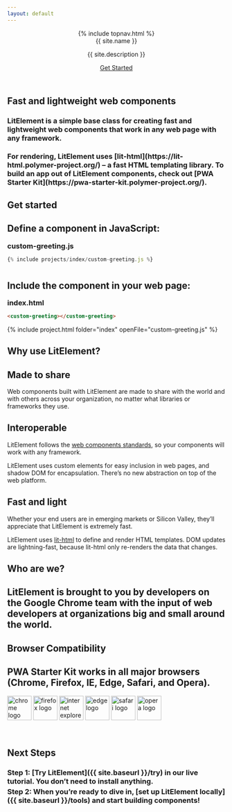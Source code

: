```yaml
---
layout: default
---
```


<header class="hero" markdown="0">
{% include topnav.html %}
<div class="wrapper">
<div class="hero-title">{{ site.name }}</div>
<p class="hero-caption">{{ site.description }}</p>
<a class="hero-link link-with-arrow" href="{{ site.baseurl }}/guide/try">Get Started</a>
</div>
</header>

<section>
<div class="wrapper">
<h1 class="title">
Fast and lightweight web components
</h1>

<h3 style="flex: 1; margin-bottom: 12px; max-width: 560px;">
LitElement is a simple base class for creating fast and lightweight web components that work in any web page with any framework.
</h3>
<h3 style="flex: 1; margin-bottom: 12px; max-width: 560px;">
For rendering, LitElement uses [lit-html](https://lit-html.polymer-project.org/) – a fast HTML templating library. To build an app out of LitElement components, check out [PWA Starter Kit](https://pwa-starter-kit.polymer-project.org/).
</h3>

</div>
</section>

<section>
<div class="wrapper">

<h1 class="title">
Get started
</h1>

<h2>
Define a component in JavaScript:
</h2>

<h3 style="margin: 12px 0 0 0;">
custom-greeting.js
</h3>

```js
{% include projects/index/custom-greeting.js %}
```

<h2 style="margin-top: 40px;">Include the component in your web page:</h2>

<h3 style="margin: 12px 0 0 0;">
index.html
</h3>

```html
<custom-greeting></custom-greeting>
```

{% include project.html folder="index" openFile="custom-greeting.js" %}

</div>
</section>

<section>
<div class="wrapper">

<h1 class="title">Why use LitElement?</h1>

<div class="responsive-row">
<div style="flex: 1">

<h2 class="caption">Made to share</h2>

Web components built with LitElement are made to share with the world and with others across your organization, no matter what libraries or frameworks they use.

</div>
<div style="flex: 1">

<h2 class="caption">Interoperable</h2>

LitElement follows the [web components standards](https://developer.mozilla.org/en-US/docs/Web/Web_Components), so your components will work with any framework.

LitElement uses custom elements for easy inclusion in web pages, and shadow DOM for encapsulation. There’s no new abstraction on top of the web platform.

</div>
<div style="flex: 1">

<h2 class="caption">Fast and light</h2>

Whether your end users are in emerging markets or Silicon Valley, they’ll appreciate that LitElement is extremely fast.

LitElement uses [lit-html](https://github.com/Polymer/lit-html) to define and render HTML templates. DOM updates are lightning-fast, because lit-html only re-renders the data that changes.

</div>
</div>
</div>
</section>

<section>
<div class="wrapper">
<h1 class="title">Who are we?</h1>
<h2 style="max-width: 600px;">
LitElement is brought to you by developers on the Google Chrome team with the input of web developers at organizations big and small around the world.
</h2>
</div>
</section>

<section>
<div class="wrapper">

<h1 class="title">Browser Compatibility</h1>
<h2 class="description">PWA Starter Kit works in all major browsers (Chrome, Firefox, IE, Edge, Safari, and Opera). </h2>
<div id="browser-thumbnails" style="margin-bottom: 60px;">
<img width="56" width="56" src="{{ site.baseurl }}/images/browsers/chrome_128x128.png" alt="chrome logo">
<img width="56" width="56" src="{{ site.baseurl }}/images/browsers/firefox_128x128.png" alt="firefox logo">
<img width="56" width="56" src="{{ site.baseurl }}/images/browsers/internet-explorer_128x128.png" alt="internet explorer logo">
<img width="56" width="56" src="{{ site.baseurl }}/images/browsers/edge_128x128.png" alt="edge logo">
<img width="56" width="56" src="{{ site.baseurl }}/images/browsers/safari_128x128.png" alt="safari logo">
<img width="56" width="56" src="{{ site.baseurl }}/images/browsers/opera_128x128.png" alt="opera logo">
</div>

</div>
</section>

<section style="margin-bottom: 60px;">
<div class="wrapper">
<h1 class="title">Next Steps</h1>

<h3 style="margin-bottom: 0px;">Step 1: [Try LitElement]({{ site.baseurl }}/try) in our live tutorial. You don’t need to install anything.</h3>
<h3 style="margin-top: 4px;">Step 2: When you’re ready to dive in, [set up LitElement locally]({{ site.baseurl }}/tools) and start building components!</h3>

</div>
</section>
